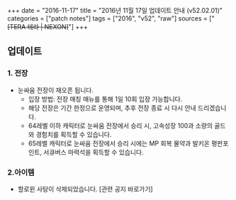 +++
date = "2016-11-17"
title = "2016년 11월 17일 업데이트 안내 (v52.02.01)"
categories = ["patch notes"]
tags = ["2016", "v52", "raw"]
sources = ["~~[TERA 테라 | NEXON]~~"]
+++

## 업데이트

### **1.** 전장
- 눈싸움 전장이 재오픈 됩니다.
  - 입장 방법: 전장 매칭 매뉴를 통해 1일 10회 입장 가능합니다.
  - 해당 전장은 기간 한정으로 운영되며, 추후 전장 종료 시 다시 안내 드리겠습니다.
  - 64레벨 이하 캐릭터로 눈싸움 전장에서 승리 시, 고속성장 100과 소량의 골드와 경험치를 획득할 수 있습니다.
  - 65레벨 캐릭터로 눈싸움 전장에서 승리 시에는 MP 회복 물약과 발키온 평판포인트, 서큐버스 마력석을 획득할 수 있습니다.
  
### 2.아이템
- 할로윈 사탕이 삭제되었습니다. [관련 공지 바로가기]
